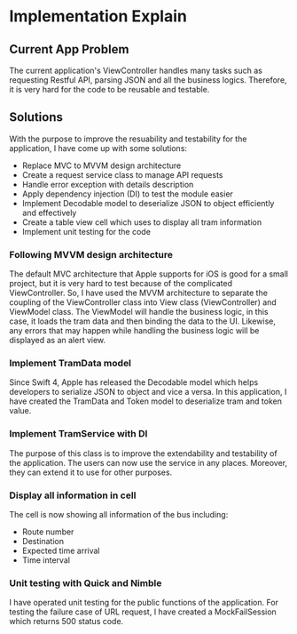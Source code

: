 # Implementation Explain 


## Current App Problem

The current application's ViewController handles many tasks such as requesting Restful API, parsing JSON and all the business logics. Therefore, it is very hard for the code to be reusable and testable. 

## Solutions

With the purpose to improve the resuability and testability for the application, I have come up with some solutions: 

* Replace MVC to MVVM design architecture
* Create a request service class to manage API requests
* Handle error exception with details description
* Apply dependency injection (DI) to test the module easier
* Implement Decodable model to deserialize JSON to object efficiently and effectively 
* Create a table view cell which uses to display all tram information 
* Implement unit testing for the code

### Following MVVM design architecture

The default MVC architecture that Apple supports for iOS is good for a small project, but it is very hard to test because of the complicated ViewController. So, I have used the MVVM architecture to separate the coupling of the ViewController class into View class (ViewController) and ViewModel class. The ViewModel will handle the business logic, in this case, it loads the tram data and then binding the data to the UI. Likewise, any errors that may happen while handling the business logic will be displayed as an alert view.

### Implement TramData model 

Since Swift 4, Apple has released the Decodable model which helps developers to serialize JSON to object and vice a versa. In this application, I have created the TramData and Token model to deserialize tram and token value. 

### Implement TramService with DI 

The purpose of this class is to improve the extendability and testability of the application. The users can now use the service in any places. Moreover, they can extend it to use for other purposes. 


### Display all information in cell 

The cell is now showing all information of the bus including: 
* Route number
* Destination
* Expected time arrival 
* Time interval


### Unit testing with Quick and Nimble 
I have operated unit testing for the public functions of the application. For testing the failure case of URL request, I have created a MockFailSession which returns 500 status code. 


